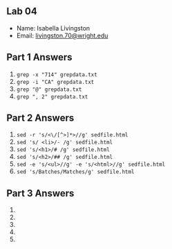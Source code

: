## Lab 04

- Name: Isabella Livingston
- Email: livingston.70@wright.edu

## Part 1 Answers

1. `grep -x "714" grepdata.txt `
2. `grep -i "CA" grepdata.txt`
3. `grep "@" grepdata.txt`
4. `grep ", 2" grepdata.txt `

## Part 2 Answers

1. `sed -r 's/<\/[^>]*>//g' sedfile.html`
2. `sed 's/ <li>/- /g' sedfile.html`
3. `sed 's/<h1>/# /g' sedfile.html`
4. `sed 's/<h2>/## /g' sedfile.html`
5. `sed -e 's/<ul>//g' -e 's/<html>//g' sedfile.html`
6. `sed 's/Batches/Matches/g' sedfile.html`

## Part 3 Answers

1.
2.
3.
4.
5.
